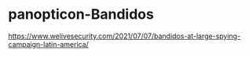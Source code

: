 # panopticon-Bandidos

https://www.welivesecurity.com/2021/07/07/bandidos-at-large-spying-campaign-latin-america/
